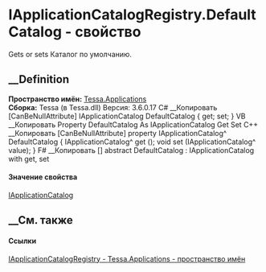 # IApplicationCatalogRegistry.DefaultCatalog - свойство
Gets or sets Каталог по умолчанию.
## __Definition
 **Пространство имён:** [Tessa.Applications](N_Tessa_Applications.htm)  
 **Сборка:** Tessa (в Tessa.dll) Версия: 3.6.0.17
C# __Копировать
    [CanBeNullAttribute]
    IApplicationCatalog DefaultCatalog { get; set; }
VB __Копировать
    <CanBeNullAttribute>
    Property DefaultCatalog As IApplicationCatalog
    	Get
    	Set
C++ __Копировать
    [CanBeNullAttribute]
    property IApplicationCatalog^ DefaultCatalog {
    	IApplicationCatalog^ get ();
    	void set (IApplicationCatalog^ value);
    }
F# __Копировать
     [<CanBeNullAttribute>]
    abstract DefaultCatalog : IApplicationCatalog with get, set
#### Значение свойства
[IApplicationCatalog](T_Tessa_Applications_IApplicationCatalog.htm)
##  __См. также
#### Ссылки
[IApplicationCatalogRegistry -
](T_Tessa_Applications_IApplicationCatalogRegistry.htm)
[Tessa.Applications - пространство имён](N_Tessa_Applications.htm)
